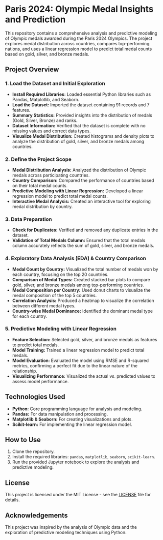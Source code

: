 # Paris 2024: Olympic Medal Insights and Prediction

This repository contains a comprehensive analysis and predictive modeling of Olympic medals awarded during the Paris 2024 Olympics. The project explores medal distribution across countries, compares top-performing nations, and uses a linear regression model to predict total medal counts based on gold, silver, and bronze medals.

## Project Overview

### 1. Load the Dataset and Initial Exploration
- **Install Required Libraries:** Loaded essential Python libraries such as Pandas, Matplotlib, and Seaborn.
- **Load the Dataset:** Imported the dataset containing 91 records and 7 features.
- **Summary Statistics:** Provided insights into the distribution of medals (Gold, Silver, Bronze) and ranks.
- **Dataset Information:** Verified that the dataset is complete with no missing values and correct data types.
- **Visualize Medal Distribution:** Created histograms and density plots to analyze the distribution of gold, silver, and bronze medals among countries.

### 2. Define the Project Scope
- **Medal Distribution Analysis:** Analyzed the distribution of Olympic medals across participating countries.
- **Country Comparison:** Compared the performance of countries based on their total medal counts.
- **Predictive Modeling with Linear Regression:** Developed a linear regression model to predict total medal counts.
- **Interactive Medal Analysis:** Created an interactive tool for exploring medal distribution by country.

### 3. Data Preparation
- **Check for Duplicates:** Verified and removed any duplicate entries in the dataset.
- **Validation of Total Medals Column:** Ensured that the total medals column accurately reflects the sum of gold, silver, and bronze medals.

### 4. Exploratory Data Analysis (EDA) & Country Comparison
- **Medal Count by Country:** Visualized the total number of medals won by each country, focusing on the top 20 countries.
- **Comparison of Medal Types:** Created stacked bar plots to compare gold, silver, and bronze medals among top-performing countries.
- **Medal Composition per Country:** Used donut charts to visualize the medal composition of the top 5 countries.
- **Correlation Analysis:** Produced a heatmap to visualize the correlation between different medal types.
- **Country-wise Medal Dominance:** Identified the dominant medal type for each country.

### 5. Predictive Modeling with Linear Regression
- **Feature Selection:** Selected gold, silver, and bronze medals as features to predict total medals.
- **Model Training:** Trained a linear regression model to predict total medals.
- **Model Evaluation:** Evaluated the model using RMSE and R-squared metrics, confirming a perfect fit due to the linear nature of the relationship.
- **Visualizing Performance:** Visualized the actual vs. predicted values to assess model performance.

## Technologies Used
- **Python:** Core programming language for analysis and modeling.
- **Pandas:** For data manipulation and processing.
- **Matplotlib & Seaborn:** For creating visualizations and plots.
- **Scikit-learn:** For implementing the linear regression model.

## How to Use
1. Clone the repository.
2. Install the required libraries: `pandas`, `matplotlib`, `seaborn`, `scikit-learn`.
3. Run the provided Jupyter notebook to explore the analysis and predictive modeling.

## License
This project is licensed under the MIT License - see the [LICENSE](LICENSE) file for details.

## Acknowledgements
This project was inspired by the analysis of Olympic data and the exploration of predictive modeling techniques using Python.
